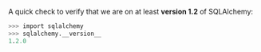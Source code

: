A quick check to verify that we are on at least **version 1.2** of SQLAlchemy:
    
```sql    
>>> import sqlalchemy
>>> sqlalchemy.__version__ 
1.2.0
```
